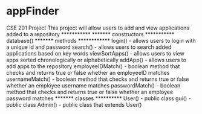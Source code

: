 # appFinder
CSE 201 Project
This project will allow users to add and view applications added to a repository ***********
******* constructors ***********
  database()
******* methods ************
  login() - allows users to login with a unique id and password
  search() - allows users to search added applications based on key words
  viewSortApps() - allows users to view apps sorted chronologically or alphabetically 
  addApp() - allows users to add apps to the repository
  employeeIDMatch() - boolean method that checks and returns true or false whether an employeeID matches
  usernameMatch() - boolean method that checks and returns true or false whether an employee username matches
  passwordMatch() - boolean method that checks and returns true or false whether an employee password matches
******* classes **********
  User() - public class
  gui() - public class
  Admin() - public class that extends User()
